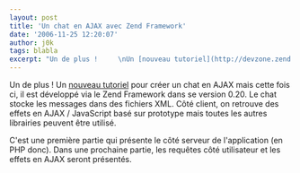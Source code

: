 ```yaml
---
layout: post
title: 'Un chat en AJAX avec Zend Framework'
date: '2006-11-25 12:20:07'
author: j0k
tags: blabla
excerpt: "Un de plus !     \nUn [nouveau tutoriel](http://devzone.zend.com/node/view/id/1234) pour créer un chat en AJAX mais cette fois ci, il est développé via le Zend Framework dans se version 0.20. Le chat stocke les messages dans des fichiers XML.   Côté client, on retrouve des effets en AJAX / JavaScript basé sur prototype mais toutes les autres      …"
---
```


Un de plus !
Un [nouveau tutoriel](http://devzone.zend.com/node/view/id/1234) pour créer un chat en AJAX mais cette fois ci, il est développé via le Zend Framework dans se version 0.20. Le chat stocke les messages dans des fichiers XML.   Côté client, on retrouve des effets en AJAX / JavaScript basé sur prototype mais toutes les autres librairies peuvent être utilisé.

C'est une première partie qui présente le côté serveur de l'application (en PHP donc). Dans une prochaine partie, les requêtes côté utilisateur et les effets en AJAX seront présentés.
